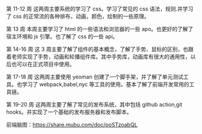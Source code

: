 第 11-12 周
这两周主要系统的学习了 css。学习了常见的 css 语法，规则.并学习了 css 的正常流的各种排布，动画，颜色，绘制的一些原理。

第 13 周
本周主要学习了 html 的一些语法和浏览器的一些 apo。也更好的了解了宿主环境和 js 引擎。也了解了 css 的一些 api。

第 14-16 周
这 3 周主要了解了组件的基本概念，了解了手势、鼠标的区别，也跟着老师实现了手势，动画和轮播组件库。其中手势库，动画库有很大的通用性，以后也可以在正式项目中使用。

第 17-18 周
这两周主要使用 yeoman 创建了一个脚手架，并了解了单元测试工具。也学习了 webpack,babel,nyc 等工具的使用。基本了解了前端开发常用的工具链。

第 19-20 周
这两周主要了解了常见的发布系统，其中包括 github action,git hooks。并实现了一个基础的发布服务器和发布脚本。

前端脑图：https://share.mubu.com/doc/poSTzoabQL
